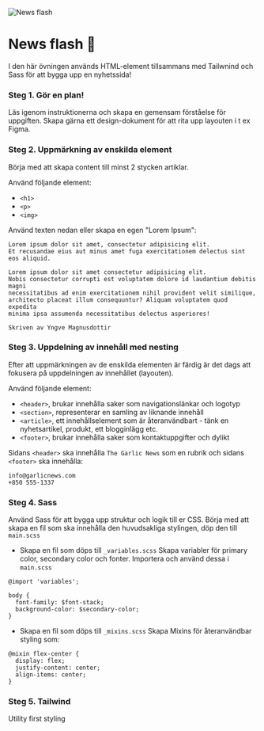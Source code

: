 
![News flash](https://i.pinimg.com/originals/8b/e0/e0/8be0e0113eabf70ce1c42efdef2298d4.png)

# News flash :newspaper:
I den här övningen används HTML-element tillsammans med Tailwnind och Sass för att bygga upp en nyhetssida!

### Steg 1. Gör en plan! 
Läs igenom instruktionerna och skapa en gemensam förståelse för uppgiften. Skapa gärna ett design-dokument för att rita upp layouten i t ex Figma. 

### Steg 2. Uppmärkning av enskilda element
Börja med att skapa content till minst 2 stycken artiklar. 

Använd följande element:

* ```<h1>```
* ```<p>```
* ```<img>```


Använd texten nedan eller skapa en egen "Lorem Ipsum": 
 
 ```
Lorem ipsum dolor sit amet, consectetur adipisicing elit. 
Et recusandae eius aut minus amet fuga exercitationem delectus sint eos aliquid.

Lorem ipsum dolor sit amet consectetur adipisicing elit. 
Nobis consectetur corrupti est voluptatem dolore id laudantium debitis magni 
necessitatibus ad enim exercitationem nihil provident velit similique, 
architecto placeat illum consequuntur? Aliquam voluptatem quod expedita 
minima ipsa assumenda necessitatibus delectus asperiores!

Skriven av Yngve Magnusdottir
```

### Steg 3. Uppdelning av innehåll med nesting
Efter att uppmärkningen av de enskilda elementen är färdig är det dags att fokusera på uppdelningen av innehållet (layouten). 

Använd följande element:

* ```<header>```, brukar innehålla saker som navigationslänkar och logotyp 
* ```<section>```, representerar en samling av liknande innehåll
* ```<article>```, ett innehållselement som är återanvändbart - tänk en nyhetsartikel, produkt, ett blogginlägg etc.
* ```<footer>```, brukar innehålla saker som kontaktuppgifter och dylikt

Sidans ```<header>``` ska innehålla ```The Garlic News``` som en rubrik
och sidans ```<footer>``` ska innehålla:
```
info@garlicnews.com
+850 555-1337
```

### Steg 4. Sass 
Använd Sass för att bygga upp struktur och logik till er CSS. Börja med att skapa en fil som ska innehålla den huvudsakliga stylingen, döp den till ```main.scss```

* Skapa en fil som döps till ```_variables.scss```
Skapa variabler för primary color, secondary color och fonter. Importera och använd dessa i ```main.scss```

```
@import 'variables';

body {
  font-family: $font-stack;
  background-color: $secondary-color;
}
```

* Skapa en fil som döps till ```_mixins.scss```
Skapa Mixins för återanvändbar styling som:

```
@mixin flex-center {
  display: flex;
  justify-content: center;
  align-items: center;
}
```


### Steg 5. Tailwind
Utility first styling 
